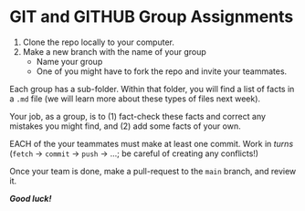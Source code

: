 # GIT and GITHUB Group Assignments

1. Clone the repo locally to your computer.
2. Make a new branch with the name of your group
    - Name your group
    - One of you might have to fork the repo and invite your teammates.

Each group has a sub-folder.
Within that folder, you will find a list of facts in a `.md` file
(we will learn more about these types of files next week).

Your job, as a group, is to 
(1) fact-check these facts and correct any mistakes you might find, and
(2) add some facts of your own.

EACH of the your teammates must make at least one commit.
Work in _turns_ (`fetch` -> `commit` -> `push` -> ...; be careful of creating any conflicts!)

Once your team is done, make a pull-request to the `main` branch, and review it.

***Good luck!***


